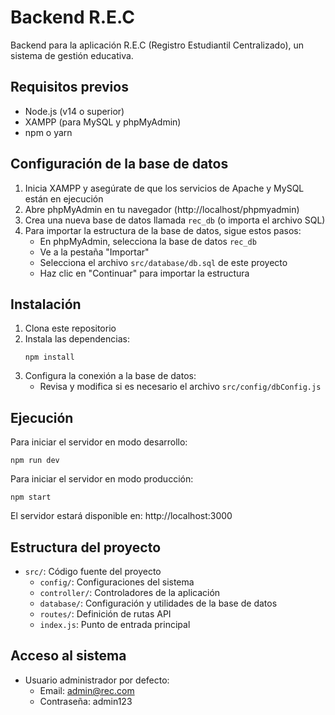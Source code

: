 # Backend R.E.C

Backend para la aplicación R.E.C (Registro Estudiantil Centralizado), un sistema de gestión educativa.

## Requisitos previos

- Node.js (v14 o superior)
- XAMPP (para MySQL y phpMyAdmin)
- npm o yarn

## Configuración de la base de datos

1. Inicia XAMPP y asegúrate de que los servicios de Apache y MySQL están en ejecución
2. Abre phpMyAdmin en tu navegador (http://localhost/phpmyadmin)
3. Crea una nueva base de datos llamada `rec_db` (o importa el archivo SQL)
4. Para importar la estructura de la base de datos, sigue estos pasos:
   - En phpMyAdmin, selecciona la base de datos `rec_db`
   - Ve a la pestaña "Importar"
   - Selecciona el archivo `src/database/db.sql` de este proyecto
   - Haz clic en "Continuar" para importar la estructura

## Instalación

1. Clona este repositorio
2. Instala las dependencias:
   ```
   npm install
   ```
3. Configura la conexión a la base de datos:
   - Revisa y modifica si es necesario el archivo `src/config/dbConfig.js`

## Ejecución

Para iniciar el servidor en modo desarrollo:
```
npm run dev
```

Para iniciar el servidor en modo producción:
```
npm start
```

El servidor estará disponible en: http://localhost:3000

## Estructura del proyecto

- `src/`: Código fuente del proyecto
  - `config/`: Configuraciones del sistema
  - `controller/`: Controladores de la aplicación
  - `database/`: Configuración y utilidades de la base de datos
  - `routes/`: Definición de rutas API
  - `index.js`: Punto de entrada principal

## Acceso al sistema

- Usuario administrador por defecto:
  - Email: admin@rec.com
  - Contraseña: admin123 